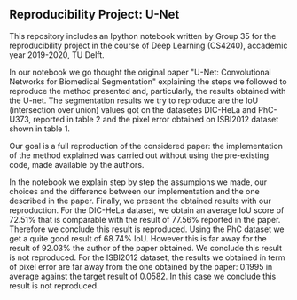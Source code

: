 Reproducibility Project: U-Net
-------------------------------------------------------------------------------------------------------------------------------------------

This repository includes an Ipython notebook written by Group 35 for the reproducibility project in the course of Deep Learning (CS4240), accademic year 2019-2020, TU Delft.

In our notebook we go thought the original paper "U-Net: Convolutional Networks for Biomedical Segmentation" explaining the steps we followed to reproduce the method presented and, particularly, the results obtained with the U-net.
The segmentation results we try to reproduce are the IoU (intersection over union) values got on the datasetes DIC-HeLa and PhC-U373, reported in table 2 and the pixel error obtained on ISBI2012 dataset shown in table 1.

Our goal is a full reproduction of the considered paper: the implementation of the method explained was carried out without using the pre-existing code, made available by the authors.

In the notebook we explain step by step the assumpions we made, our choices and the difference between our implementation and the one described in the paper. 
Finally, we present the obtained results with our reproduction.
For the DIC-HeLa dataset, we obtain an average IoU score of 72.51% that is comparable with the result of 77.56% reported in the paper. Therefore we conclude this result is reproduced.
Using the PhC dataset we get a quite good result of 68.74% IoU. However this is far away for the result of 92.03% the author of the paper obtained. We conclude this result is not reproduced.
For the ISBI2012 dataset, the results we obtained in term of pixel error are far away from the one obtained by the paper: 0.1995 in average against the target result of 0.0582. In this case we conclude this result is not reproduced.

